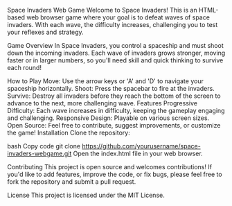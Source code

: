 Space Invaders Web Game
Welcome to Space Invaders! This is an HTML-based web browser game where your goal is to defeat waves of space invaders. With each wave, the difficulty increases, challenging you to test your reflexes and strategy.

Game Overview
In Space Invaders, you control a spaceship and must shoot down the incoming invaders. Each wave of invaders grows stronger, moving faster or in larger numbers, so you'll need skill and quick thinking to survive each round!

How to Play
Move: Use the arrow keys or 'A' and 'D' to navigate your spaceship horizontally.
Shoot: Press the spacebar to fire at the invaders.
Survive: Destroy all invaders before they reach the bottom of the screen to advance to the next, more challenging wave.
Features
Progressive Difficulty: Each wave increases in difficulty, keeping the gameplay engaging and challenging.
Responsive Design: Playable on various screen sizes.
Open Source: Feel free to contribute, suggest improvements, or customize the game!
Installation
Clone the repository:

bash
Copy code
git clone https://github.com/yourusername/space-invaders-webgame.git
Open the index.html file in your web browser.

Contributing
This project is open source and welcomes contributions! If you'd like to add features, improve the code, or fix bugs, please feel free to fork the repository and submit a pull request.

License
This project is licensed under the MIT License.

